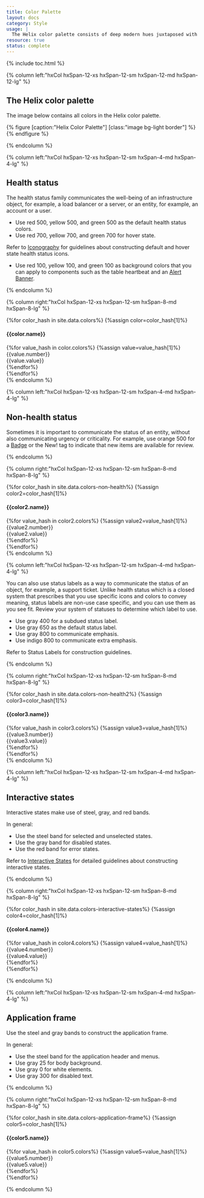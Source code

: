 ```yaml
---
title: Color Palette
layout: docs
category: Style
usage: |
  The Helix color palette consists of deep modern hues juxtaposed with simple monochromatic environments. Our color palette has been selected to enhance usability while adhering to accessibility criteria. Guidelines for color usage are outlined for individual components.
resource: true
status: complete
---
```


{% include toc.html %}

<section class="static-section"  markdown="1">

<div class="hxRow" markdown="1">

{% column left:"hxCol hxSpan-12-xs hxSpan-12-sm hxSpan-12-md hxSpan-12-lg" %}

## The Helix color palette

The image below contains all colors in the Helix color palette.

{% figure [caption:"Helix Color Palette"] [class:"image bg-light border"] %}
<embed src="{{site.url}}/assets/images/style/color-palette/color-palette.png" width="1900"/>
{% endfigure %}

{% endcolumn %}

</div>

</section>

<section class="static-section"  markdown="1">

<div class="hxRow" markdown="1">

{% column left:"hxCol hxSpan-12-xs hxSpan-12-sm hxSpan-4-md hxSpan-4-lg" %}

## Health status

The health status family communicates the well-being of an infrastructure object,
for example, a load balancer or a server, or an entity, for example, an account
or a user.

- Use red 500, yellow 500, and green 500 as the default health status colors.
- Use red 700, yellow 700, and green 700 for hover state.

Refer to [Iconography]({{site.baseurl}}/style/iconography) for guidelines about constructing default and hover state health status icons.

- Use red 100, yellow 100, and green 100 as background colors that you can
apply to components such as the table heartbeat and an [Alert Banner]({{site.baseurl}}/components/alert-bar.html).

{% endcolumn %}

{% column right:"hxCol hxSpan-12-xs hxSpan-12-sm hxSpan-8-md hxSpan-8-lg" %}

  <div class="hxRow">
    {%for color_hash in site.data.colors%}
      {%assign color=color_hash[1]%}
      <div class="hxCol hxSpan-12-xs hxSpan-4-sm hxSpan-2-md">
      <h4>{{color.name}}</h4>
        {%for value_hash in color.colors%}
        {%assign value=value_hash[1]%}
        <div class="lesser-swatch" style="background-color:{{value.value}}">
          <div class="{{value.type}}-type">
            {{value.number}}<br>
            <span class="smaller-color-type">{{value.value}}</span>
          </div>
        </div>
        {%endfor%}
      </div>
    {%endfor%}
</div>
{% endcolumn %}

</div>

</section>

<section class="static-section" markdown="1">

<div class="hxRow" markdown="1">

{% column left:"hxCol hxSpan-12-xs hxSpan-12-sm hxSpan-4-md hxSpan-4-lg" %}

## Non-health status

Sometimes it is important to communicate the status of an entity, without also communicating urgency or criticality. For example, use orange 500 for a [Badge]({{site.baseurl}}/components/badge.html) or the New! tag to indicate that new items are available for review.

{% endcolumn %}

{% column right:"hxCol hxSpan-12-xs hxSpan-12-sm hxSpan-8-md hxSpan-8-lg" %}

  <div class="hxRow">
    {%for color_hash in site.data.colors-non-health%}
      {%assign color2=color_hash[1]%}
      <div class="hxCol hxSpan-12-xs hxSpan-4-sm hxSpan-2-md">
      <h4>{{color2.name}}</h4>
        {%for value_hash in color2.colors%}
        {%assign value2=value_hash[1]%}
        <div class="lesser-swatch" style="background-color:{{value2.value}}">
          <div class="{{value2.type}}-type">
            {{value2.number}}<br>
            <span class="smaller-color-type">{{value2.value}}</span>
          </div>
        </div>
        {%endfor%}
      </div>
    {%endfor%}
</div>
{% endcolumn %}

</div>

</section>

<section class="static-section" markdown="1">

<div class="hxRow" markdown="1">

{% column left:"hxCol hxSpan-12-xs hxSpan-12-sm hxSpan-4-md hxSpan-4-lg" %}

You can also use status labels as a way to communicate the status of an object, for example, a support ticket. Unlike health status which is a closed system that prescribes that you use specific icons and colors to convey meaning, status labels are non-use case specific, and you can use them as you see fit. Review your system of statuses to determine which label to use.

- Use gray 400 for a subdued status label.
- Use gray 650 as the default status label.
- Use gray 800 to communicate emphasis.
- Use indigo 800 to communicate extra emphasis.

Refer to Status Labels for construction guidelines.

{% endcolumn %}

{% column right:"hxCol hxSpan-12-xs hxSpan-12-sm hxSpan-8-md hxSpan-8-lg" %}

<div class="hxRow">
  {%for color_hash in site.data.colors-non-health2%}
    {%assign color3=color_hash[1]%}
    <div class="hxCol hxSpan-12-xs hxSpan-4-sm hxSpan-2-md">
    <h4>{{color3.name}}</h4>
      {%for value_hash in color3.colors%}
      {%assign value3=value_hash[1]%}
      <div class="lesser-swatch" style="background-color:{{value3.value}}">
        <div class="{{value3.type}}-type">
          {{value3.number}}<br>
          <span class="smaller-color-type">{{value3.value}}</span>
        </div>
      </div>
      {%endfor%}
    </div>
  {%endfor%}
</div>
{% endcolumn %}

</div>

</section>

<section class="static-section"  markdown="1">

<div class="hxRow" markdown="1">

{% column left:"hxCol hxSpan-12-xs hxSpan-12-sm hxSpan-4-md hxSpan-4-lg" %}

## Interactive states

Interactive states make use of steel, gray, and red bands.

In general:

- Use the steel band for selected and unselected states.
- Use the gray band for disabled states.
- Use the red band for error states.

Refer to [Interactive States]({{site.baseurl}}/style/interactive-states.html) for detailed guidelines about constructing interactive states.

{% endcolumn %}

{% column right:"hxCol hxSpan-12-xs hxSpan-12-sm hxSpan-8-md hxSpan-8-lg" %}

<div class="hxRow">
  {%for color_hash in site.data.colors-interactive-states%}
    {%assign color4=color_hash[1]%}
    <div class="hxCol hxSpan-12-xs hxSpan-4-sm hxSpan-2-md">
    <h4>{{color4.name}}</h4>
      {%for value_hash in color4.colors%}
      {%assign value4=value_hash[1]%}
      <div class="lesser-swatch" style="background-color:{{value4.value}}">
        <div class="{{value4.type}}-type">
          {{value4.number}}<br>
          <span class="smaller-color-type">{{value4.value}}</span>
        </div>
      </div>
      {%endfor%}
    </div>
  {%endfor%}

</div>

{% endcolumn %}

</div>

</section>

<section class="static-section"  markdown="1">

<div class="hxRow" markdown="1">

{% column left:"hxCol hxSpan-12-xs hxSpan-12-sm hxSpan-4-md hxSpan-4-lg" %}

## Application frame

Use the steel and gray bands to construct the application frame.

In general:

- Use the steel band for the application header and menus.
- Use gray 25 for body background.
- Use gray 0 for white elements.
- Use gray 300 for disabled text.

{% endcolumn %}

{% column right:"hxCol hxSpan-12-xs hxSpan-12-sm hxSpan-8-md hxSpan-8-lg" %}

<div class="hxRow">
  {%for color_hash in site.data.colors-application-frame%}
    {%assign color5=color_hash[1]%}
    <div class="hxCol hxSpan-12-xs hxSpan-4-sm hxSpan-2-md">
    <h4>{{color5.name}}</h4>
      {%for value_hash in color5.colors%}
      {%assign value5=value_hash[1]%}
      <div class="lesser-swatch" style="background-color:{{value5.value}}">
        <div class="{{value5.type}}-type">
          {{value5.number}}<br>
          <span class="smaller-color-type">{{value5.value}}</span>
        </div>
      </div>
      {%endfor%}
    </div>
  {%endfor%}

</div>

  {% endcolumn %}

</div>

</section>
